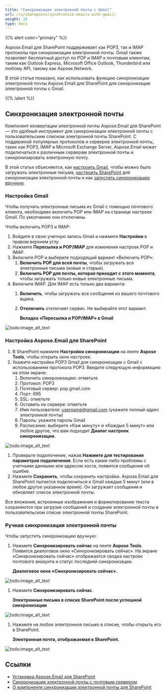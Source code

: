 ```yaml
---
title: "Синхронизация электронной почты с Gmail"
url: /ru/sharepoint/synchronize-emails-with-gmail/
weight: 10
type: docs
---
```



{{% alert color="primary" %}} 

Aspose.Email для SharePoint поддерживает как POP3, так и IMAP протоколы при синхронизации электронной почты. Gmail также позволяет бесплатный доступ по POP и IMAP к почтовым клиентам, таким как Outlook Express, Microsoft Office Outlook, Thunderbird или любому API, такому как Aspose.Network. 

В этой статье показано, как использовать функцию синхронизации электронной почты Aspose.Email для SharePoint для синхронизации электронной почты с Gmail.

{{% /alert %}} 
## **Синхронизация электронной почты**
Компонент конвертации электронной почты Aspose.Email для SharePoint — это удобный инструмент для синхронизации электронной почты с пользовательским списком электронной почты SharePoint. С поддержкой популярных протоколов и серверов электронной почты, таких как POP3, IMAP и Microsoft Exchange Server, Aspose.Email может подключаться к различным серверам электронной почты и синхронизировать электронную почту. 

В этой статье объясняется, как [настроить Gmail](/email/sharepoint/synchronize-emails-with-gmail/), чтобы можно было загружать электронные письма, [настроить SharePoint](/email/sharepoint/synchronize-emails-with-gmail/) для синхронизации электронной почты и как [запустить синхронизацию вручную](/email/sharepoint/synchronize-emails-with-gmail/).
### **Настройка Gmail**
Чтобы получать электронные письма из Gmail с помощью почтового клиента, необходимо включить POP или IMAP на странице настроек Gmail. По умолчанию они отключены.

Чтобы включить POP3 и IMAP:

1. Войдите в свою учетную запись Gmail и нажмите **Настройки** в правом верхнем углу.
1. Нажмите **Пересылка и POP/IMAP** для изменения настроек POP и IMAP.
1. Включите POP и выберите подходящий вариант «Включить POP»: 
   1. **Включить POP для всей почты**, чтобы загружать все электронные письма (новые и старые).
   1. **Включить POP для почты, которая приходит с этого момента**, чтобы загружать только новые электронные письма.
1. Включите IMAP. Для IMAP есть только два варианта: 
   1. **Включить**, чтобы загружать все сообщения из вашего почтового ящика.
   1. **Отключить** отключает сервис. Не выбирайте этот вариант. 

      **Вкладка «Пересылка и POP/IMAP» в Gmail** 

![todo:image_alt_text](synchronize-emails-with-gmail_1.png)



### **Настройка Aspose.Email для SharePoint**
1. В SharePoint нажмите **Настройки синхронизации** на ленте **Aspose Tools**, чтобы открыть окно настроек.
1. Укажите настройки POP3 Gmail для синхронизации с Gmail с использованием протокола POP3. Введите следующую информацию на этом экране: 
   1. Включить синхронизацию: отметьте
   1. Протокол: POP3
   1. Почтовый сервер: pop.gmail.com
   1. Порт: 995
   1. SSL: отметьте
   1. Оставить на сервере: отметьте
   1. Имя пользователя: username@gmail.com (укажите полный адрес электронной почты)
   1. Пароль: укажите пароль Gmail
   1. Расписание: выберите «Каж минуту» и «Каждые 5 минут» или любое другое, что вам подходит 
      **Диалог настроек синхронизации.** 

![todo:image_alt_text](synchronize-emails-with-gmail_2.png)




1. Проверьте подключение, нажав **Нажмите для тестирования параметров подключения**. Если есть какие-либо проблемы с учетными данными или адресом хоста, появится сообщение об ошибке.
1. Нажмите **Сохранить**, чтобы сохранить настройки. Aspose.Email для SharePoint пытается подключиться к Gmail каждые 5 минут (или в любое другое указанное время). Он загружает сообщения и обновляет список электронной почты.

Все вложения, встроенные изображения и форматирование текста сохраняются при загрузке сообщений и создании электронной почты в пользовательском списке электронной почты SharePoint. 
### **Ручная синхронизация электронной почты**
Чтобы запустить синхронизацию вручную: 

1. Нажмите **Синхронизировать сейчас** на ленте **Aspose Tools**. Появится диалоговое окно «Синхронизировать сейчас». На экране «Синхронизировать сейчас» отображается сводка настроек почтового аккаунта и статус последней синхронизации. 

   **Диалоговое окно «Синхронизировать сейчас».** 

![todo:image_alt_text](synchronize-emails-with-gmail_3.png)




1. Нажмите **Синхронизировать сейчас**. 

   **Электронные письма в списке SharePoint после успешной синхронизации** 

![todo:image_alt_text](synchronize-emails-with-gmail_4.png)




1. Нажмите на любое электронное письмо в списке, чтобы открыть его в SharePoint.

   **Электронная почта, отображаемая в SharePoint.** 

![todo:image_alt_text](synchronize-emails-with-gmail_5.png)
## **Ссылки**
- [Установка Aspose.Email для SharePoint](/email/sharepoint/install-aspose-email-for-sharepoint/)
- [Синхронизация электронной почты с почтовым сервером](/email/sharepoint/email-synchronization/)
- [О компоненте синхронизации электронной почты для SharePoint](/email/sharepoint/about-email-synchronization/)